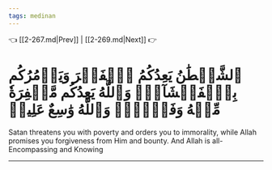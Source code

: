 ```yaml
---
tags: medinan
---
```


👈 [[2-267.md|Prev]] | [[2-269.md|Next]] 👉

# ٱلشَّيۡطَٰنُ يَعِدُكُمُ ٱلۡفَقۡرَ وَيَأۡمُرُكُم بِٱلۡفَحۡشَآءِۖ وَٱللَّهُ يَعِدُكُم مَّغۡفِرَةٗ مِّنۡهُ وَفَضۡلٗاۗ وَٱللَّهُ وَٰسِعٌ عَلِيمٞ

Satan threatens you with poverty and orders you to immorality, while Allah promises you forgiveness from Him and bounty. And Allah is all-Encompassing and Knowing

---

